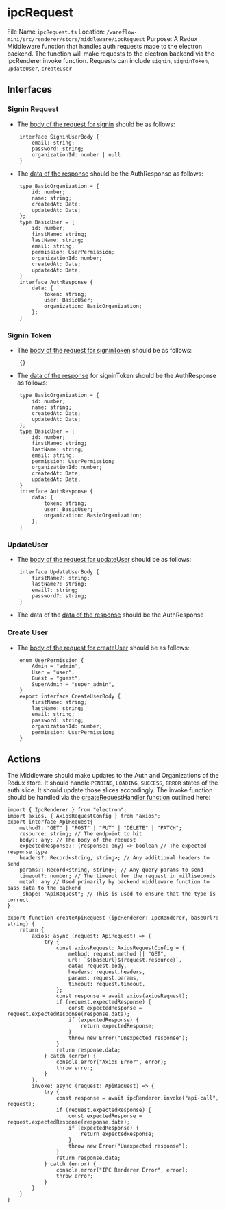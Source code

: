 # ipcRequest

File Name `ipcRequest.ts`
Location: `/wareflow-mini/src/renderer/store/middleware/ipcRequest`
Purpose: A Redux Middleware function that handles auth requests made to the electron backend. The function will make requests to the electron backend via the ipcRenderer.invoke function.
Requests can include `signin`, `signinToken`, `updateUser`, `createUser`

## Interfaces

### Signin Request

-   The [body of the request for signin](../../../../common/models/user.ts) should be as follows:

```
    interface SigninUserBody {
        email: string;
        password: string;
        organizationId: number | null
    }
```

-   The [data of the response](../../../../common/models/user.ts) should be the AuthResponse as follows:

```
    type BasicOrganization = {
        id: number;
        name: string;
        createdAt: Date;
        updatedAt: Date;
    };
    type BasicUser = {
        id: number;
        firstName: string;
        lastName: string;
        email: string;
        permission: UserPermission;
        organizationId: number;
        createdAt: Date;
        updatedAt: Date;
    }
    interface AuthResponse {
        data: {
            token: string;
            user: BasicUser;
            organization: BasicOrganization;
        };
    }
```

### Signin Token

-   The [body of the request for signinToken](../../../../common/models/user.ts) should be as follows:

```
    {}
```

-   The [data of the response](../../../../common/models/user.ts) for signinToken should be the AuthResponse as follows:

```
    type BasicOrganization = {
        id: number;
        name: string;
        createdAt: Date;
        updatedAt: Date;
    };
    type BasicUser = {
        id: number;
        firstName: string;
        lastName: string;
        email: string;
        permission: UserPermission;
        organizationId: number;
        createdAt: Date;
        updatedAt: Date;
    }
    interface AuthResponse {
        data: {
            token: string;
            user: BasicUser;
            organization: BasicOrganization;
        };
    }
```

### UpdateUser

-   The [body of the request for updateUser](../../../../common/models/user.ts) should be as follows:

```
    interface UpdateUserBody {
        firstName?: string;
        lastName?: string;
        email?: string;
        password?: string;
    }
```

-   The data of the [data of the response](../../../../common/models/user.ts) should be the AuthResponse

### Create User

-   The [body of the request for createUser](../../../../common/models/user.ts) should be as follows:

```
    enum UserPermission {
        Admin = "admin",
        User = "user",
        Guest = "guest",
        SuperAdmin = "super_admin",
    }
    export interface CreateUserBody {
        firstName: string;
        lastName: string;
        email: string;
        password: string;
        organizationId: number;
        permission: UserPermission;
    }
```

## Actions

The Middleware should make updates to the Auth and Organizations of the Redux store. It should handle `PENDING`, `LOADING`, `SUCCESS`, `ERROR` states of the auth slice. It should update those slices accordingly. The invoke function should be handled via the [createRequestHandler function](../../../../common/api_request.ts) outlined here:

```
import { IpcRenderer } from "electron";
import axios, { AxiosRequestConfig } from "axios";
export interface ApiRequest{
    method?: "GET" | "POST" | "PUT" | "DELETE" | "PATCH";
    resource: string; // The endpoint to hit
    body?: any; // The body of the request
    expectedResponse?: (response: any) => boolean // The expected response type
    headers?: Record<string, string>; // Any additional headers to send
    params?: Record<string, string>; // Any query params to send
    timeout?: number; // The timeout for the request in milliseconds
    meta?: any // Used primarily by backend middleware function to pass data to the backend
    _shape: "ApiRequest"; // This is used to ensure that the type is correct
}

export function createApiRequest (ipcRenderer: IpcRenderer, baseUrl?: string) {
    return {
        axios: async (request: ApiRequest) => {
            try {
                const axiosRequest: AxiosRequestConfig = {
                    method: request.method || "GET",
                    url: `${baseUrl}${request.resource}`,
                    data: request.body,
                    headers: request.headers,
                    params: request.params,
                    timeout: request.timeout,
                };
                const response = await axios(axiosRequest);
                if (request.expectedResponse) {
                    const expectedResponse = request.expectedResponse(response.data);
                    if (expectedResponse) {
                        return expectedResponse;
                    }
                    throw new Error("Unexpected response");
                }
                return response.data;
            } catch (error) {
                console.error("Axios Error", error);
                throw error;
            }
        },
        invoke: async (request: ApiRequest) => {
            try {
                const response = await ipcRenderer.invoke("api-call", request);
                if (request.expectedResponse) {
					const expectedResponse = request.expectedResponse(response.data);
					if (expectedResponse) {
						return expectedResponse;
					}
					throw new Error("Unexpected response");
				}
                return response.data;
            } catch (error) {
                console.error("IPC Renderer Error", error);
                throw error;
            }
        }
    }
}

```
